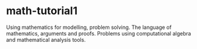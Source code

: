 # math-tutorial1
Using mathematics for modelling, problem solving. The language of mathematics,  arguments and proofs.  Problems using computational algebra and mathematical analysis tools.
